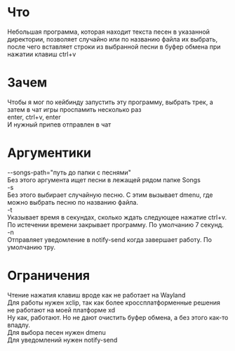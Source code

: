 # Что

Небольшая программа, которая находит текста песен в указанной директории, позволяет случайно или по названию файла их выбрать, после чего вставляет строки из выбранной песни в буфер обмена при нажатии клавиш ctrl+v

# Зачем

Чтобы я мог по кейбинду запустить эту программу, выбрать трек, а затем в чат игры проспамить несколько раз  
enter, ctrl+v, enter  
И нужный припев отправлен в чат

# Аргументики

--songs-path="путь до папки с песнями"  
Без этого аргумента ищет песни в лежащей рядом папке Songs  
-s  
Без этого выбирает случайную песню. С этим вызывает dmenu, где можно выбрать песню по названию файла.  
-t  
Указывает время в секундах, сколько ждать следующее нажатие ctrl+v. По истечении времени закрывает программу. По умолчанию 7 секунд.  
-n  
Отправляет уведомление в notify-send когда завершает работу. По умолчанию тру.

# Ограничения

Чтение нажатия клавиш вроде как не работает на Wayland  
Для работы нужен xclip, так как более кроссплатформенные решения не работают на моей платформе xd  
Ну как, работают. Но не дают очистить буфер обмена, а без этого как-то впадлу.  
Для выбора песен нужен dmenu  
Для уведомлений нужен notify-send

